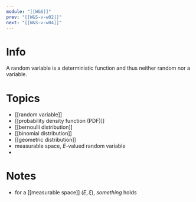 ```yaml
---
module: "[[W&S]]"
prev: "[[W&S-v-w02]]"
next: "[[W&S-v-w04]]"
---
```

# Info
A random variable is a deterministic function and thus neither random nor a variable.

# Topics
- [[random variable]]
- [[probability density function (PDF)]]
- [[bernoulli distribution]]
- [[binomial distribution]]
- [[geometric distribution]]
- measurable space, $E$-valued random variable
- 


# Notes
- for a [[measurable space]] $(E, \xi)$, *something* holds